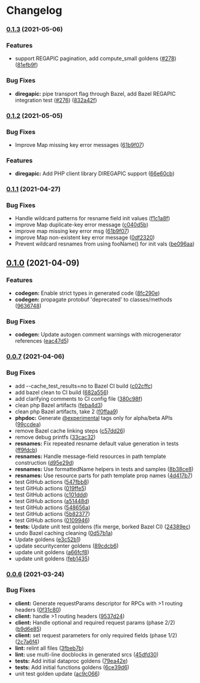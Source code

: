 # Changelog

### [0.1.3](https://www.github.com/googleapis/gapic-generator-php/compare/v0.1.2...v0.1.3) (2021-05-06)


### Features

* support REGAPIC pagination, add compute_small goldens ([#278](https://www.github.com/googleapis/gapic-generator-php/issues/278)) ([81efb9f](https://www.github.com/googleapis/gapic-generator-php/commit/81efb9f7b71047d0ec097b604226c829f3e0ea99))


### Bug Fixes

* **diregapic:** pipe transport flag through Bazel, add Bazel REGAPIC integration test ([#276](https://www.github.com/googleapis/gapic-generator-php/issues/276)) ([832a42f](https://www.github.com/googleapis/gapic-generator-php/commit/832a42f5e9ef454852005d743c5b40fc30b0fd61))


### [0.1.2](https://www.github.com/googleapis/gapic-generator-php/compare/v0.1.1...v0.1.2) (2021-05-05)

### Bug Fixes
* Improve Map missing key error messages ([61b9f07](https://github.com/googleapis/gapic-generator-php/commit/61b9f07481f57aa8c5011a8f6e58e436c607ae2c))

### Features
* **diregapic:** Add PHP client library DIREGAPIC support ([66e60cb](https://github.com/googleapis/gapic-generator-php/commit/66e60cb36e873692249e448ddbcba1ae86c9281a))


### [0.1.1](https://www.github.com/googleapis/gapic-generator-php/compare/v0.1.0...v0.1.1) (2021-04-27)


### Bug Fixes

* Handle wildcard patterns for resname field init values ([f1c1a8f](https://www.github.com/googleapis/gapic-generator-php/commit/f1c1a8f27068d4d9e9ec815a07b3cd4d06e67a0e))
* improve Map duplicate-key error message ([c040d5b](https://www.github.com/googleapis/gapic-generator-php/commit/c040d5b1fc82effabf11264837c084d48aae126a))
* improve map missing key error msg ([61b9f07](https://www.github.com/googleapis/gapic-generator-php/commit/61b9f07481f57aa8c5011a8f6e58e436c607ae2c))
* improve Map non-existent key error message ([0df2320](https://www.github.com/googleapis/gapic-generator-php/commit/0df23203e216b9096dd9ba2c25af02d1d8b1ba1a))
* Prevent wildcard resnames from using fooName() for init vals ([be096aa](https://www.github.com/googleapis/gapic-generator-php/commit/be096aab6d040882676b5a0ea0acb88065d247a1))

## [0.1.0](https://www.github.com/googleapis/gapic-generator-php/compare/v0.0.7...v0.1.0) (2021-04-09)


### Features

* **codegen:** Enable strict types in generated code ([8fc290e](https://www.github.com/googleapis/gapic-generator-php/commit/8fc290e314236b0b2f3fc16bc8b29ba7bbe98cd2))
* **codegen:** propagate protobuf 'deprecated' to classes/methods ([9636748](https://www.github.com/googleapis/gapic-generator-php/commit/96367485fab50cd795e84606d5197e75851d9883))


### Bug Fixes

* **codegen:** Update autogen comment warnings with microgenerator references ([eac47d5](https://www.github.com/googleapis/gapic-generator-php/commit/eac47d54086a24ab2af8b27d5b83576d6a915983))

### [0.0.7](https://www.github.com/googleapis/gapic-generator-php/compare/v0.0.6...v0.0.7) (2021-04-06)


### Bug Fixes

* add --cache_test_results=no to Bazel CI build ([c02cffc](https://www.github.com/googleapis/gapic-generator-php/commit/c02cffc6584c114127ff7e634c8db0471af225d8))
* add bazel clean to CI build ([682a556](https://www.github.com/googleapis/gapic-generator-php/commit/682a5564ca0c8cac67c5e0093e862f27738e6c25))
* add clarifying comments to CI config file ([380c98f](https://www.github.com/googleapis/gapic-generator-php/commit/380c98f8c1d56d412bb44f749b21155b69037847))
* clean php Bazel artifacts ([feba4d3](https://www.github.com/googleapis/gapic-generator-php/commit/feba4d303218f3ec3128be5c711d19e2dd527b1c))
* clean php Bazel artifacts, take 2 ([f0ffaa9](https://www.github.com/googleapis/gapic-generator-php/commit/f0ffaa954a9c80da3b61de67fbbffdf5e22c8724))
* **phpdoc:** Generate [@experimental](https://www.github.com/experimental) tags only for alpha/beta APIs ([99ccdea](https://www.github.com/googleapis/gapic-generator-php/commit/99ccdea05a55ed64a1dc8c7615bec1789153ee1f))
* remove Bazel cache linking steps ([c57dd26](https://www.github.com/googleapis/gapic-generator-php/commit/c57dd260a655d1e2fcdca0a739919b4a1d851ff8))
* remove debug printfs ([33cac32](https://www.github.com/googleapis/gapic-generator-php/commit/33cac32a8ca992e35721d99473334be7610363ef))
* **resnames:** Fix repeated resname default value generation in tests ([ff9fdcb](https://www.github.com/googleapis/gapic-generator-php/commit/ff9fdcb02360664ad33ee0d361ef2b861f03dfa2))
* **resnames:** Handle message-field resources in path template construction ([d95e29d](https://www.github.com/googleapis/gapic-generator-php/commit/d95e29d8ea6752b8dc8e9fe9ff7906707f833648))
* **resnames:** Use formattedName helpers in tests and samples ([8b38ce8](https://www.github.com/googleapis/gapic-generator-php/commit/8b38ce80a21c0b018f581afab8c06ba197edbad4))
* **resnames:** Use resource parts for path template prop names ([4d417b7](https://www.github.com/googleapis/gapic-generator-php/commit/4d417b731de864a7e2ad0d4cce89e8fd6f3d092f))
* test GitHub actions ([547fbb8](https://www.github.com/googleapis/gapic-generator-php/commit/547fbb80a8fe27e7ffec2fab6d2fad2ab3983d18))
* test GitHub actions ([019ffe5](https://www.github.com/googleapis/gapic-generator-php/commit/019ffe5ca705c5279ec1e25c67d97cb098558c60))
* test GitHub actions ([c101ddd](https://www.github.com/googleapis/gapic-generator-php/commit/c101ddd36a7b2ceb213f953ba183342fdee161e4))
* test GitHub actions ([a51448d](https://www.github.com/googleapis/gapic-generator-php/commit/a51448d8810da775604b62475ee89f896c2a5390))
* test GitHub actions ([548656a](https://www.github.com/googleapis/gapic-generator-php/commit/548656a3e8233a484660ac48b04ac34c6c7f0ae8))
* test GitHub actions ([5b82377](https://www.github.com/googleapis/gapic-generator-php/commit/5b82377a42b61f553bb55a19eb76752d01d86d85))
* test GitHub actions ([0109946](https://www.github.com/googleapis/gapic-generator-php/commit/0109946b07eb585fc1184dcd5b23a73a15874333))
* **tests:** Update unit test goldens (fix merge, borked Bazel CI) ([24389ec](https://www.github.com/googleapis/gapic-generator-php/commit/24389eca29a9d6b8b7c3380edf555a3901825df2))
* undo Bazel caching cleaning ([0d57b1a](https://www.github.com/googleapis/gapic-generator-php/commit/0d57b1a33a453a00668bbd368570437bec342925))
* Update goldens ([e3c52b1](https://www.github.com/googleapis/gapic-generator-php/commit/e3c52b1bb3cde59ad394cd9d0dcd72e965780218))
* update securitycenter goldens ([89cdcb6](https://www.github.com/googleapis/gapic-generator-php/commit/89cdcb63b6c554a934d9780f9a3f0d2dfbd80e5a))
* update unit goldens ([a66fcf8](https://www.github.com/googleapis/gapic-generator-php/commit/a66fcf8838a2d3e189177b55e9dea2e641768197))
* update unit goldens ([feb1435](https://www.github.com/googleapis/gapic-generator-php/commit/feb1435279f677faae534019d26ba114da5e2aee))

### [0.0.6](https://www.github.com/googleapis/gapic-generator-php/compare/v0.0.5...v0.0.6) (2021-03-24)


### Bug Fixes

* **client:** Generate requestParams descriptor for RPCs with >1 routing headers ([0f31c80](https://www.github.com/googleapis/gapic-generator-php/commit/0f31c8022c0963ed898268854542b81df93a005c))
* **client:** handle >1 routing headers ([9537d24](https://www.github.com/googleapis/gapic-generator-php/commit/9537d24b428062f0a2801e5db9a4532c38137589))
* **client:** Handle optional and required request params (phase 2/2) ([b9d6e85](https://www.github.com/googleapis/gapic-generator-php/commit/b9d6e85367f907f9ee066e5b912bc73eb883be31))
* **client:** set request parameters for only required fields (phase 1/2) ([2c7a6f4](https://www.github.com/googleapis/gapic-generator-php/commit/2c7a6f43f2db5fb5dfd1fe726575ac5ad1540149))
* **lint:** relint all files ([3fbeb7b](https://www.github.com/googleapis/gapic-generator-php/commit/3fbeb7bf416b5466d900b6a6b1b24ae638a2d6f2))
* **lint:** use multi-line docblocks in generated srcs ([45dfd30](https://www.github.com/googleapis/gapic-generator-php/commit/45dfd30b85846c1f26f440185a2795362099e915))
* **tests:** Add initial dataproc goldens ([79ea42e](https://www.github.com/googleapis/gapic-generator-php/commit/79ea42e5eb6490ca7184e63c2bb906531fcbf089))
* **tests:** Add initial functions goldens ([6ce39d6](https://www.github.com/googleapis/gapic-generator-php/commit/6ce39d6d91334bc96cf7de179ed7000ec1f220b3))
* unit test golden update ([ac9c066](https://www.github.com/googleapis/gapic-generator-php/commit/ac9c066e48858395361f224b780e9abd6986257b))
